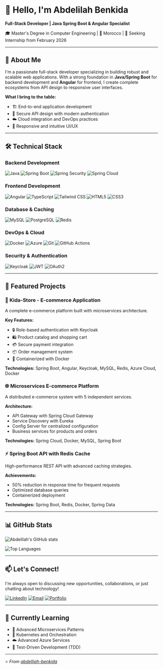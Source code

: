 # 👋 Hello, I'm Abdelilah Benkida

**Full-Stack Developer | Java Spring Boot & Angular Specialist**

🎓 Master's Degree in Computer Engineering | 📍 Morocco | 💼 Seeking Internship from February 2026

---

## 🚀 About Me

I'm a passionate full-stack developer specializing in building robust and scalable web applications. With a strong foundation in **Java/Spring Boot** for backend development and **Angular** for frontend, I create complete ecosystems from API design to responsive user interfaces.

**What I bring to the table:**
- 🏗️ End-to-end application development
- 🔐 Secure API design with modern authentication
- ☁️ Cloud integration and DevOps practices
- 📱 Responsive and intuitive UI/UX

---

## 🛠️ Technical Stack

### **Backend Development**
![Java](https://img.shields.io/badge/Java-ED8B00?style=for-the-badge&logo=java&logoColor=white)
![Spring Boot](https://img.shields.io/badge/Spring_Boot-6DB33F?style=for-the-badge&logo=spring-boot&logoColor=white)
![Spring Security](https://img.shields.io/badge/Spring_Security-6DB33F?style=for-the-badge&logo=spring-security&logoColor=white)
![Spring Cloud](https://img.shields.io/badge/Spring_Cloud-6DB33F?style=for-the-badge&logo=spring&logoColor=white)

### **Frontend Development**
![Angular](https://img.shields.io/badge/Angular-DD0031?style=for-the-badge&logo=angular&logoColor=white)
![TypeScript](https://img.shields.io/badge/TypeScript-007ACC?style=for-the-badge&logo=typescript&logoColor=white)
![Tailwind CSS](https://img.shields.io/badge/Tailwind_CSS-38B2AC?style=for-the-badge&logo=tailwind-css&logoColor=white)
![HTML5](https://img.shields.io/badge/HTML5-E34F26?style=for-the-badge&logo=html5&logoColor=white)
![CSS3](https://img.shields.io/badge/CSS3-1572B6?style=for-the-badge&logo=css3&logoColor=white)

### **Database & Caching**
![MySQL](https://img.shields.io/badge/MySQL-4479A1?style=for-the-badge&logo=mysql&logoColor=white)
![PostgreSQL](https://img.shields.io/badge/PostgreSQL-336791?style=for-the-badge&logo=postgresql&logoColor=white)
![Redis](https://img.shields.io/badge/Redis-DC382D?style=for-the-badge&logo=redis&logoColor=white)

### **DevOps & Cloud**
![Docker](https://img.shields.io/badge/Docker-2496ED?style=for-the-badge&logo=docker&logoColor=white)
![Azure](https://img.shields.io/badge/Microsoft_Azure-0089D6?style=for-the-badge&logo=microsoft-azure&logoColor=white)
![Git](https://img.shields.io/badge/Git-F05032?style=for-the-badge&logo=git&logoColor=white)
![GitHub Actions](https://img.shields.io/badge/GitHub_Actions-2088FF?style=for-the-badge&logo=github-actions&logoColor=white)

### **Security & Authentication**
![Keycloak](https://img.shields.io/badge/Keycloak-ED8B00?style=for-the-badge&logo=keycloak&logoColor=white)
![JWT](https://img.shields.io/badge/JWT-000000?style=for-the-badge&logo=json-web-tokens&logoColor=white)
![OAuth2](https://img.shields.io/badge/OAuth2-EC1C24?style=for-the-badge&logo=oauth&logoColor=white)

---

## 💼 Featured Projects

### 🛒 **Kida-Store - E-commerce Application**
A complete e-commerce platform built with microservices architecture.

**Key Features:**
- 🔒 Role-based authentication with Keycloak
- 🛍️ Product catalog and shopping cart
- 💳 Secure payment integration
- 📦 Order management system
- 🚀 Containerized with Docker

**Technologies:** Spring Boot, Angular, Keycloak, MySQL, Redis, Azure Cloud, Docker

### 🌐 **Microservices E-commerce Platform**
A distributed e-commerce system with 5 independent services.

**Architecture:**
- API Gateway with Spring Cloud Gateway
- Service Discovery with Eureka
- Config Server for centralized configuration
- Business services for products and orders

**Technologies:** Spring Cloud, Docker, MySQL, Spring Boot

### ⚡ **Spring Boot API with Redis Cache**
High-performance REST API with advanced caching strategies.

**Achievements:**
- 50% reduction in response time for frequent requests
- Optimized database queries
- Containerized deployment

**Technologies:** Spring Boot, Redis, Docker, Spring Data

---

## 📊 GitHub Stats

![Abdelilah's GitHub stats](https://github-readme-stats.vercel.app/api?username=abdelilahraeesa&show_icons=true&theme=radical)

![Top Languages](https://github-readme-stats.vercel.app/api/top-langs/?username=abdelliahraees&layout=compact&theme=radical)

---

## 📫 Let's Connect!

I'm always open to discussing new opportunities, collaborations, or just chatting about technology!

[![LinkedIn](https://img.shields.io/badge/LinkedIn-0077B5?style=for-the-badge&logo=linkedin&logoColor=white)](https://www.linkedin.com/in/abdelliah-benkida-635372222)
[![Email](https://img.shields.io/badge/Email-D14836?style=for-the-badge&logo=gmail&logoColor=white)](mailto:[votre-email])
[![Portfolio](https://img.shields.io/badge/Portfolio-4285F4?style=for-the-badge&logo=google-chrome&logoColor=white)]([lien-vers-portfolio])

---

## 🎯 Currently Learning

- 🔄 Advanced Microservices Patterns
- 🐳 Kubernetes and Orchestration
- ☁️ Advanced Azure Services
- 🧪 Test-Driven Development (TDD)

---

⭐ *From [abdelliah-benkida](https://github.com/abdelliah-benkida)*

